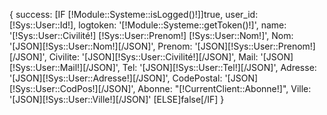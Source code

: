 {
    success: [IF [!Module::Systeme::isLogged()!]]true,
    user_id: [!Sys::User::Id!],
    logtoken: '[!Module::Systeme::getToken()!]',
    name: '[!Sys::User::Civilité!] [!Sys::User::Prenom!] [!Sys::User::Nom!]',
    Nom: '[JSON][!Sys::User::Nom!][/JSON]',
    Prenom: '[JSON][!Sys::User::Prenom!][/JSON]',
    Civilite: '[JSON][!Sys::User::Civilité!][/JSON]',
    Mail: '[JSON][!Sys::User::Mail!][/JSON]',
    Tel: '[JSON][!Sys::User::Tel!][/JSON]',
    Adresse: '[JSON][!Sys::User::Adresse!][/JSON]',
    CodePostal: '[JSON][!Sys::User::CodPos!][/JSON]',
    Abonne: "[!CurrentClient::Abonne!]",
    Ville: '[JSON][!Sys::User::Ville!][/JSON]'
    [ELSE]false[/IF]
}